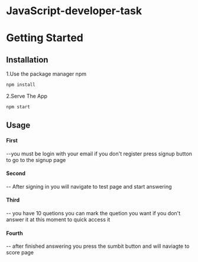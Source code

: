 # JavaScript-developer-task

# Getting Started



## Installation

1.Use the package manager npm

```bash
npm install
```


2.Serve The App

```bash
npm start
```

## Usage

#### First
--you must be login with your email if you don't register press signup button to go to the signup page

#### Second
-- After signing in you will navigate to test page and start answering

#### Third
-- you have 10 quetions you can mark the  quetion you want if you don't answer it at this moment to quick access it

#### Fourth 
-- after finished answering you press the sumbit button and will naviagte to score page
